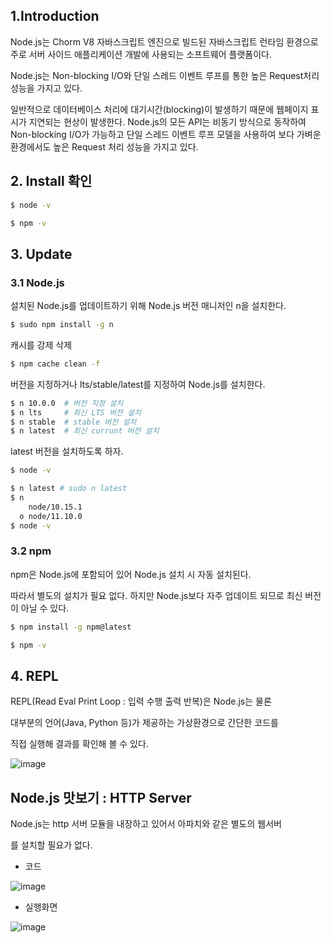 ## 1.Introduction

Node.js는 Chorm V8 자바스크립트 엔진으로 빌드된 자바스크립트 런타임 환경으로 주로 서버 사이드 애플리케이션 개발에 사용되는 소프트웨어 플랫폼이다.

Node.js는 Non-blocking I/O와 단일 스레드 이벤트 루프를 통한 높은 Request처리 성능을 가지고 있다.

일반적으로 데이터베이스 처리에 대기시간(blocking)이 발생하기 때문에 웹페이지 표시가 지연되는 현상이 발생한다. Node.js의 모든 API는 비동기 방식으로 동작하여 Non-blocking I/O가 가능하고 단일 스레드 이벤트 루프 모델을 사용하여 보다 가벼운 환경에서도 높은 Request 처리 성능을 가지고 있다.


## 2. Install 확인

~~~ bash
$ node -v

$ npm -v
~~~

## 3. Update

### 3.1 Node.js

설치된 Node.js를 업데이트하기 위해 Node.js 버전 매니저인 n을 설치한다.

~~~ bash
$ sudo npm install -g n
~~~

캐시를 강제 삭제

~~~ bash
$ npm cache clean -f
~~~

버전을 지정하거나 lts/stable/latest를 지정하여 Node.js를 설치한다.

~~~ bash
$ n 10.0.0  # 버전 지정 설치
$ n lts     # 최신 LTS 버전 설치
$ n stable  # stable 버전 설치
$ n latest  # 최신 currunt 버전 설치
~~~

latest 버전을 설치하도록 하자.

~~~ bash
$ node -v

$ n latest # sudo n latest
$ n
    node/10.15.1
  o node/11.10.0
$ node -v
~~~

### 3.2 npm

npm은 Node.js에 포함되어 있어 Node.js 설치 시 자동 설치된다.

따라서 별도의 설치가 필요 없다. 하지만 Node.js보다 자주 업데이트 되므로 최신 버전이 아닐 수 있다.

~~~ bash
$ npm install -g npm@latest

$ npm -v
~~~

## 4. REPL

REPL(Read Eval Print Loop : 입력 수행 출력 반복)은 Node.js는 물론

대부분의 언어(Java, Python 등)가 제공하는 가상환경으로 간단한 코드를

직접 실행해 결과를 확인해 볼 수 있다.

![image](https://user-images.githubusercontent.com/68735491/124935032-3c5a1f00-e040-11eb-871c-739ec5c1e069.png)

## Node.js 맛보기 : HTTP Server

Node.js는 http 서버 모듈을 내장하고 있어서 아파치와 같은 별도의 웹서버

를 설치할 필요가 없다.

- 코드

![image](https://user-images.githubusercontent.com/68735491/124936339-67913e00-e041-11eb-940a-8d32e34cb6a6.png)

- 실행화면

![image](https://user-images.githubusercontent.com/68735491/124936516-99a2a000-e041-11eb-9674-3912479e1df1.png)